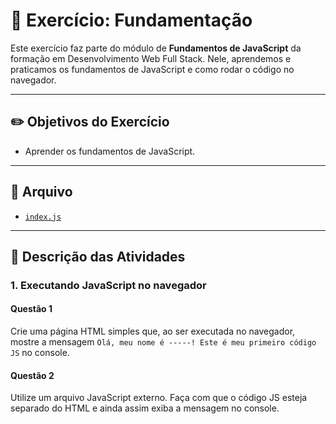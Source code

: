 # 🚀 Exercício: Fundamentação

Este exercício faz parte do módulo de **Fundamentos de JavaScript** da formação em Desenvolvimento Web Full Stack. Nele, aprendemos e praticamos os fundamentos de JavaScript e como rodar o código no navegador.

---

## ✏️ Objetivos do Exercício

- Aprender os fundamentos de JavaScript.

---

## 📂 Arquivo

- [`index.js`](./index.js)

---

## 📌 Descrição das Atividades

### 1. Executando JavaScript no navegador

#### Questão 1

Crie uma página HTML simples que, ao ser executada no navegador, mostre a mensagem `Olá, meu nome é -----! Este é meu primeiro código JS` no console.

#### Questão 2

Utilize um arquivo JavaScript externo. Faça com que o código JS esteja separado do HTML e ainda assim exiba a mensagem no console.

